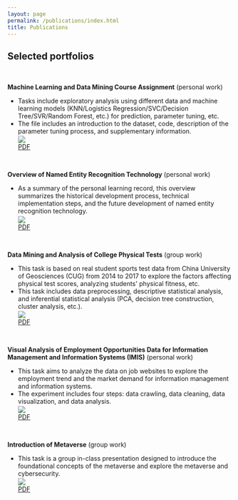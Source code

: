 ```yaml
---
layout: page
permalink: /publications/index.html
title: Publications
---
```

## Selected portfolios

<br>

**Machine Learning and Data Mining Course Assignment** (personal work) <br>
- Tasks include exploratory analysis using different data and machine learning models (KNN/Logistics Regression/SVC/Decision Tree/SVR/Random Forest, etc.) for prediction, parameter tuning, etc.
- The file includes an introduction to the dataset, code, description of the parameter tuning process, and supplementary information.<br>
 <img src="https://jiayixu17.github.io/file/p5.png" align=center /> <br>
[PDF](https://jiayixu17.github.io/file/ML.pdf)

<br>

**Overview of Named Entity Recognition Technology** (personal work) <br>
- As a summary of the personal learning record, this overview summarizes the historical development process, technical implementation steps, and the future development of named entity recognition technology.<br>
 <img src="https://jiayixu17.github.io/file/p6.png" align=center /> <br>
[PDF](https://jiayixu17.github.io/file/NER.pdf)

<br>

**Data Mining and Analysis of College Physical Tests** (group work) <br>
- This task is based on real student sports test data from China University of Geosciences (CUG) from 2014 to 2017 to explore the factors affecting physical test scores, analyzing students' physical fitness, etc.
- This task includes data preprocessing, descriptive statistical analysis, and inferential statistical analysis (PCA, decision tree construction, cluster analysis, etc.).<br>
 <img src="https://jiayixu17.github.io/file/p2.png" align=center /> <br>
[PDF](https://jiayixu17.github.io/file/BI.pdf)

<br>

**Visual Analysis of Employment Opportunities Data for Information Management and Information Systems (IMIS)** (personal work) <br>
- This task aims to analyze the data on job websites to explore the employment trend and the market demand for information management and information systems.
- The experiment includes four steps: data crawling, data cleaning, data visualization, and data analysis.<br>
 <img src="https://jiayixu17.github.io/file/p1.png" align=center />  <br>
 [PDF](https://jiayixu17.github.io/file/51job.pdf)

<br>

**Introduction of Metaverse** (group work) <br>
- This task is a group in-class presentation designed to introduce the foundational concepts of the metaverse and explore the metaverse and cybersecurity.<br>
 <img src="https://jiayixu17.github.io/file/p3.png" align=center /> <br>
 [PDF](https://jiayixu17.github.io/file/Metaverse.pdf)

